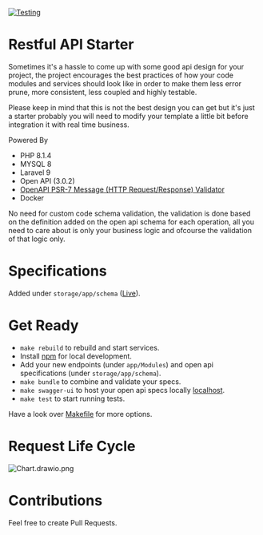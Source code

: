 [![Testing](https://github.com/omarfawzi/Restful-API-Starter/actions/workflows/tests.yml/badge.svg)](https://github.com/omarfawzi/Restful-API-Starter/actions/workflows/tests.yml)

# Restful API Starter

Sometimes it's a hassle to come up with some good api design for your project, the project encourages the best practices of how your code modules and services should look like in order to make them less error prune, more consistent, less coupled and highly testable.


Please keep in mind that this is not the best design you can get but it's just a starter probably you will need to modify your template a little bit before integration it with real time business.

Powered By
- PHP 8.1.4
- MYSQL 8
- Laravel 9
- Open API (3.0.2)
- [OpenAPI PSR-7 Message (HTTP Request/Response) Validator](https://github.com/thephpleague/openapi-psr7-validator)
- Docker

No need for custom code schema validation, the validation is done based on the definition added on the open api schema for each operation, all you need to care about is only your business logic and ofcourse the validation of that logic only. 

# Specifications 

Added under `storage/app/schema` ([Live](https://omarfawzi.github.io//)).

# Get Ready
- `make rebuild` to rebuild and start services.
- Install [npm](https://nodejs.org/en/download) for local development.
- Add your new endpoints (under `app/Modules`) and open api specifications (under `storage/app/schema`).
- `make bundle` to combine and validate your specs.
- `make swagger-ui` to host your open api specs locally [localhost](http://localhost:8081).
- `make test` to start running tests.

Have a look over [Makefile](https://github.com/omarfawzi/Restful-API-Starter/blob/main/Makefile) for more options.

# Request Life Cycle

![Chart.drawio.png](https://github.com/omarfawzi/Restful-API-Starter/blob/main/Chart.png)

# Contributions

Feel free to create Pull Requests.
